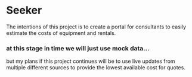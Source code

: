 # Seeker

The intentions of this project is to create a portal for consultants to easily estimate the costs of equipment and rentals.

### at this stage in time we will just use mock data...
but my plans if this project continues will be to use live updates from multiple different sources to provide the lowest available cost for quotes.
